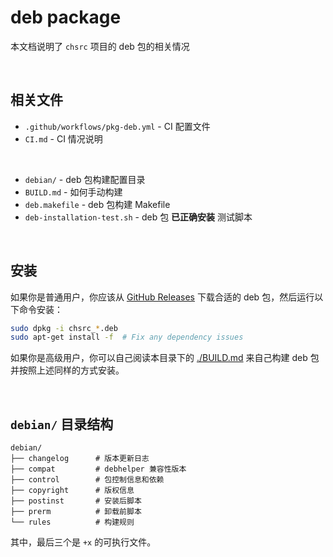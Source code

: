 <!-- -----------------------------------------------------------
 ! SPDX-License-Identifier: GFDL-1.3-or-later
 ! -------------------------------------------------------------
 ! Doc Type      : Markdown
 ! Doc Name      : README.md
 ! Doc Authors   : sanchuanhehe <wyihe5520@gmail.com>
 !               |  Aoran Zeng  <ccmywish@qq.com>
 ! Contributors  :   Nil Null   <nil@null.org>
 !               |
 ! Created On    : <2025-06-14>
 ! Last Modified : <2025-06-16>
 ! ---------------------------------------------------------- -->

# deb package

本文档说明了 `chsrc` 项目的 deb 包的相关情况

<br>

## 相关文件

- `.github/workflows/pkg-deb.yml` - CI 配置文件
- `CI.md` - CI 情况说明

<wbr>

- `debian/` - deb 包构建配置目录
- `BUILD.md` - 如何手动构建
- `deb.makefile` - deb 包构建 Makefile
- `deb-installation-test.sh` - deb 包 **已正确安装** 测试脚本

<br>


## 安装

如果你是普通用户，你应该从 [GitHub Releases](https://github.com/RubyMetric/chsrc/releases) 下载合适的 deb 包，然后运行以下命令安装：

```bash
sudo dpkg -i chsrc_*.deb
sudo apt-get install -f  # Fix any dependency issues
```

如果你是高级用户，你可以自己阅读本目录下的 [./BUILD.md](./BUILD.md) 来自己构建 deb 包并按照上述同样的方式安装。

<br>


## `debian/` 目录结构

```
debian/
├── changelog      # 版本更新日志
├── compat         # debhelper 兼容性版本
├── control        # 包控制信息和依赖
├── copyright      # 版权信息
├── postinst       # 安装后脚本
├── prerm          # 卸载前脚本
└── rules          # 构建规则
```

其中，最后三个是 `+x` 的可执行文件。

<br>
